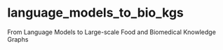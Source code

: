 # language_models_to_bio_kgs

From Language Models to Large-scale Food and Biomedical Knowledge Graphs
